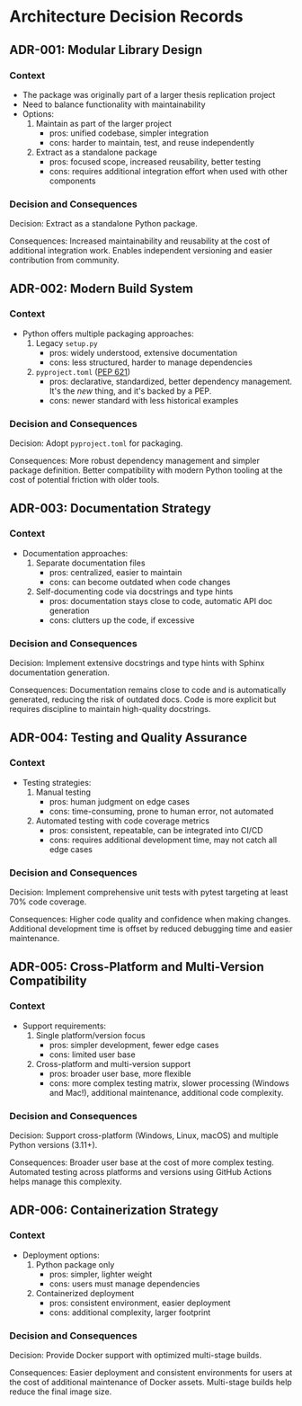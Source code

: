 # Architecture Decision Records

## ADR-001: Modular Library Design

### Context
- The package was originally part of a larger thesis replication project
- Need to balance functionality with maintainability
- Options:
  1. Maintain as part of the larger project
     - pros: unified codebase, simpler integration
     - cons: harder to maintain, test, and reuse independently
  2. Extract as a standalone package
     - pros: focused scope, increased reusability, better testing
     - cons: requires additional integration effort when used with other components

### Decision and Consequences
Decision: Extract as a standalone Python package.

Consequences: Increased maintainability and reusability at the cost of additional integration work. Enables independent versioning and easier contribution from community.

## ADR-002: Modern Build System

### Context
- Python offers multiple packaging approaches:
  1. Legacy `setup.py`
     - pros: widely understood, extensive documentation
     - cons: less structured, harder to manage dependencies
  2. `pyproject.toml` ([PEP 621](https://peps.python.org/pep-0621/))
     - pros: declarative, standardized, better dependency management. It's the *new* thing, and it's backed by a PEP.
     - cons: newer standard with less historical examples

### Decision and Consequences
Decision: Adopt `pyproject.toml` for packaging.

Consequences: More robust dependency management and simpler package definition. Better compatibility with modern Python tooling at the cost of potential friction with older tools.

## ADR-003: Documentation Strategy

### Context
- Documentation approaches:
  1. Separate documentation files
     - pros: centralized, easier to maintain
     - cons: can become outdated when code changes
  2. Self-documenting code via docstrings and type hints
     - pros: documentation stays close to code, automatic API doc generation
     - cons: clutters up the code, if excessive

### Decision and Consequences
Decision: Implement extensive docstrings and type hints with Sphinx documentation generation.

Consequences: Documentation remains close to code and is automatically generated, reducing the risk of outdated docs. Code is more explicit but requires discipline to maintain high-quality docstrings.

## ADR-004: Testing and Quality Assurance

### Context
- Testing strategies:
  1. Manual testing
     - pros: human judgment on edge cases
     - cons: time-consuming, prone to human error, not automated
  2. Automated testing with code coverage metrics
     - pros: consistent, repeatable, can be integrated into CI/CD
     - cons: requires additional development time, may not catch all edge cases

### Decision and Consequences
Decision: Implement comprehensive unit tests with pytest targeting at least 70% code coverage.

Consequences: Higher code quality and confidence when making changes. Additional development time is offset by reduced debugging time and easier maintenance.

## ADR-005: Cross-Platform and Multi-Version Compatibility

### Context
- Support requirements:
  1. Single platform/version focus
     - pros: simpler development, fewer edge cases
     - cons: limited user base
  2. Cross-platform and multi-version support
     - pros: broader user base, more flexible
     - cons: more complex testing matrix, slower processing (Windows and Mac!), additional maintenance, additional code complexity.

### Decision and Consequences
Decision: Support cross-platform (Windows, Linux, macOS) and multiple Python versions (3.11+).

Consequences: Broader user base at the cost of more complex testing. Automated testing across platforms and versions using GitHub Actions helps manage this complexity.

## ADR-006: Containerization Strategy

### Context
- Deployment options:
  1. Python package only
     - pros: simpler, lighter weight
     - cons: users must manage dependencies
  2. Containerized deployment
     - pros: consistent environment, easier deployment
     - cons: additional complexity, larger footprint

### Decision and Consequences
Decision: Provide Docker support with optimized multi-stage builds.

Consequences: Easier deployment and consistent environments for users at the cost of additional maintenance of Docker assets. Multi-stage builds help reduce the final image size.
